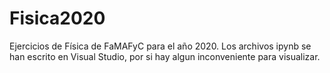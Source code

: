 # Fisica2020
Ejercicios de Física de FaMAFyC para el año 2020.
Los archivos ipynb se han escrito en Visual Studio, por si hay algun inconveniente para visualizar.
